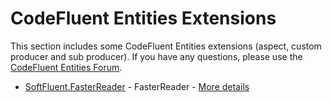 CodeFluent Entities Extensions
==============================

This section includes some CodeFluent Entities extensions (aspect, custom producer and sub producer).
If you have any questions, please use the [CodeFluent Entities Forum](http://www.softfluent.com/Forums).

* [SoftFluent.FasterReader](https://github.com/SoftFluent/CodeFluent-Entities/tree/master/Extensions/SoftFluent.FasterReader) - FasterReader - [More details](http://blog.codefluententities.com/2014/03/27/fetch-performance-of-codefluent-entities/)
